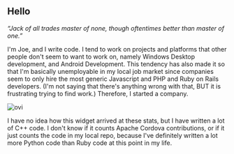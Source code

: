 ## Hello

_“Jack of all trades master of none, though oftentimes better than master of one.”_

I'm Joe, and I write code.  I tend to work on projects and platforms that other people don't seem to want to work on, namely Windows Desktop development, and Android Development.  This tendency has also made it so that I'm basically unemployable in my local job market since companies seem to only hire the most generic Javascript and PHP and Ruby on Rails developers.  (I'm not saying that there's anything wrong with that, BUT it is frustrating trying to find work.)  Therefore, I started a company.

<img src="https://github-readme-stats.vercel.app/api/top-langs?username=infil00p&show_icons=true&locale=en&layout=compact&theme=chartreuse-dark" alt="ovi" />

I have no idea how this widget arrived at these stats, but I have written a lot of C++ code.  I don't know if it counts Apache Cordova contributions, or if it just counts the code in my local repo, because I've definitely written a lot more Python code than Ruby code at this point in my life.

